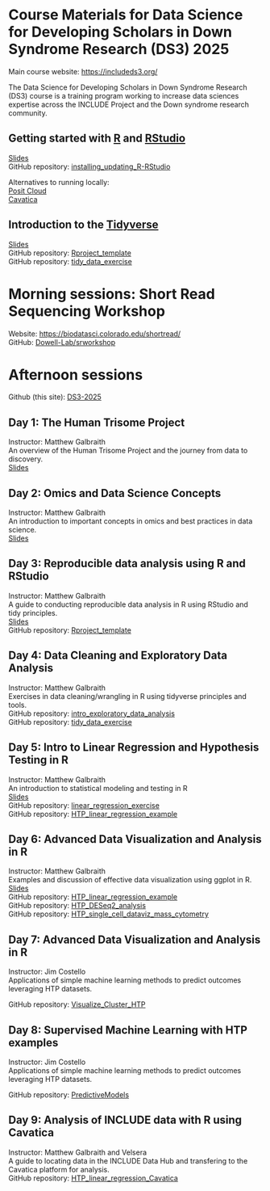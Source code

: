 # Course Materials for Data Science for Developing Scholars in Down Syndrome Research (DS3) 2025  
Main course website: https://includeds3.org/
<!-- Course Description: -->
The Data Science for Developing Scholars in Down Syndrome Research (DS3) course is a training program working to increase data sciences expertise across the INCLUDE Project and the Down syndrome research community.  
<!-- Any other info/links here? -->

## Getting started with [R](https://cran.r-project.org/bin/macosx/) and [RStudio](https://posit.co/products/open-source/rstudio/)  
[Slides](https://github.com/DS3-2025/slides/blob/main/Intro_R_RStudio_DS3_2025_Galbraith.pdf)  
GitHub repository: [installing_updating_R-RStudio](https://github.com/DS3-2025/installing_updating_R-RStudio)

Alternatives to running locally:  
[Posit Cloud](https://posit.cloud/)  
[Cavatica](https://www.cavatica.org/)  


## Introduction to the [Tidyverse](https://tidyverse.tidyverse.org/)  
[Slides](https://github.com/DS3-2025/slides/blob/main/Intro_Tidyverse_DS3_2025_Galbraith.pdf)  
GitHub repository: [Rproject_template](https://github.com/DS3-2025/Rproject_template)  
GitHub repository: [tidy_data_exercise](https://github.com/DS3-2025/tidy_data_exercise)  


# Morning sessions: Short Read Sequencing Workshop
Website: https://biodatasci.colorado.edu/shortread/  
GitHub: [Dowell-Lab/srworkshop](https://github.com/Dowell-Lab/srworkshop)


# Afternoon sessions
Github (this site): [DS3-2025](https://github.com/DS3-2025)

## Day 1: The Human Trisome Project 
Instructor: Matthew Galbraith  
An overview of the Human Trisome Project and the journey from data to discovery.  
[Slides](https://github.com/DS3-2025/slides/blob/main/Day1_HTP_Data_story_DS3_2025_Galbraith.pdf)  

## Day 2: Omics and Data Science Concepts
Instructor: Matthew Galbraith  
An introduction to important concepts in omics and best practices in data science.  
[Slides](https://github.com/DS3-2025/slides/blob/main/Day2_Data_Science_Omics_concepts_DS3_2025_Galbraith.pdf)  

## Day 3: Reproducible data analysis using R and RStudio
Instructor: Matthew Galbraith  
A guide to conducting reproducible data analysis in R using RStudio and tidy principles.  
[Slides](https://github.com/DS3-2025/slides/blob/main/Day3_Reproducible_Analysis_R_DS3_2025_Galbraith.pdf)  
GitHub repository: [Rproject_template](https://github.com/DS3-2025/Rproject_template)

## Day 4: Data Cleaning and Exploratory Data Analysis
Instructor: Matthew Galbraith  
Exercises in data cleaning/wrangling in R using tidyverse principles and tools.   
GitHub repository: [intro_exploratory_data_analysis](https://github.com/DS3-2025/intro_exploratory_data_analysis)  
GitHub repository: [tidy_data_exercise](https://github.com/DS3-2025/tidy_data_exercise)

## Day 5: Intro to Linear Regression and Hypothesis Testing in R
Instructor: Matthew Galbraith  
An introduction to statistical modeling and testing in R  
[Slides](https://github.com/DS3-2025/slides/blob/main/Day5_Intro_Linear_Regression_Hypothesis_Testing_DS3_2025_Galbraith.pdf)  
GitHub repository: [linear_regression_exercise](https://github.com/DS3-2025/linear_regression_exercise)  
GitHub repository: [HTP_linear_regression_example](https://github.com/DS3-2025/HTP_linear_regression_example)  

## Day 6: Advanced Data Visualization and Analysis in R
Instructor: Matthew Galbraith  
Examples and discussion of effective data visualization using ggplot in R.   
[Slides](https://github.com/DS3-2025/slides/blob/main/Day6_Advanced_Data_Viz_DS3_2025_Galbraith.pdf)  
GitHub repository: [HTP_linear_regression_example](https://github.com/DS3-2025/HTP_linear_regression_example)  
GitHub repository: [HTP_DESeq2_analysis](https://github.com/DS3-2025/HTP_DESeq2_analysis)  
GitHub repository: [HTP_single_cell_dataviz_mass_cytometry](https://github.com/DS3-2025/HTP_single_cell_dataviz_mass_cytometry)  

## Day 7: Advanced Data Visualization and Analysis in R
Instructor: Jim Costello  
Applications of simple machine learning methods to predict outcomes leveraging HTP datasets.    
<!-- Slides: Add links to slides for each day? -->
GitHub repository: [Visualize_Cluster_HTP](https://github.com/DS3-2025/Visualize_Cluster_HTP)  

## Day 8: Supervised Machine Learning with HTP examples
Instructor: Jim Costello   
Applications of simple machine learning methods to predict outcomes leveraging HTP datasets.  
<!-- Slides: Add links to slides for each day? -->
GitHub repository: [PredictiveModels](https://github.com/DS3-2025/PredictiveModels)

## Day 9: Analysis of INCLUDE data with R using Cavatica
Instructor: Matthew Galbraith and Velsera   
A guide to locating data in the INCLUDE Data Hub and transfering to the Cavatica platform for analysis.  
GitHub repository: [HTP_linear_regression_Cavatica](https://github.com/DS3-2025/HTP_linear_regression_Cavatica)




